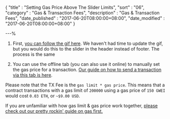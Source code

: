 {
"title"       : "Setting Gas Price Above The Slider Limits",
"sort"        : "06",
"category"    : "Gas & Transaction Fees",
"description" : "Gas & Transaction Fees",
"date_published" : "2017-06-20T08:00:00+08:00",
"date_modified"  : "2017-06-20T08:00:00+08:00"
}

---%


1. First, [you can follow the gif here](http://i.imgur.com/47zmU0R.gif). We haven't had time to update the gif, but you would do this to the slider in the header instead of footer. The process is the same

2. You can use the offline tab (you can also use it online) to manually set the gas price for a transaction. [Our guide on how to send a transaction via this tab is here](https://support.mycrypto.com/offline/making-offline-transaction-on-mycrypto.html).

Please note that the TX Fee is the `gas limit * gas price`. This means that a contract transactions with a gas limit of `200000` using a gas price of `150 GWEI` would cost `0.03 ETH`, or `~$9.00 USD`.

If you are unfamiliar with how gas limit & gas price work together, [please check out our pretty rockin' guide on gas first.](https://support.mycrypto.com/gas/what-is-gas-ethereum.html)
